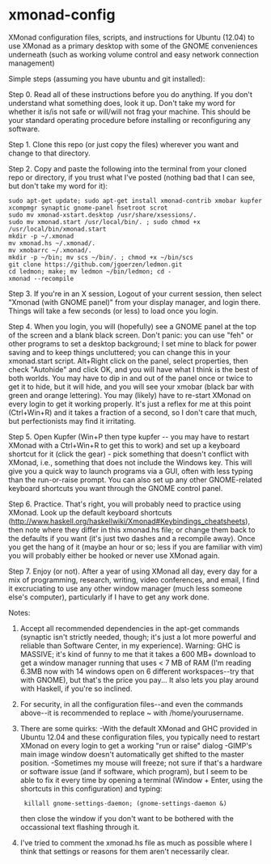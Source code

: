 xmonad-config
=============

XMonad configuration files, scripts, and instructions for Ubuntu (12.04) to use XMonad as a primary desktop with some of the GNOME conveniences underneath (such as working volume control and easy network connection management) 

Simple steps (assuming you have ubuntu and git installed): 

Step 0. Read all of these instructions before you do anything. If you don't understand what something does, look it up. Don't take my word for whether it is/is not safe or will/will not frag your machine. <soapbox>This should be your standard operating procedure before installing or reconfiguring any software. </soapbox>

Step 1. Clone this repo (or just copy the files) wherever you want and change to that directory. 

Step 2. Copy and paste the following into the terminal from your cloned repo or directory, if you trust what I've posted (nothing bad that I can see, but don't take my word for it):

	sudo apt-get update; sudo apt-get install xmonad-contrib xmobar kupfer xcompmgr synaptic gnome-panel hsetroot scrot
	sudo mv xmonad-xstart.desktop /usr/share/xsessions/.
	sudo mv xmonad.start /usr/local/bin/. ; sudo chmod +x /usr/local/bin/xmonad.start
	mkdir -p ~/.xmonad
	mv xmonad.hs ~/.xmonad/.
	mv xmobarrc ~/.xmonad/.
	mkdir -p ~/bin; mv scs ~/bin/. ; chmod +x ~/bin/scs
	git clone https://github.com/jgoerzen/ledmon.git
	cd ledmon; make; mv ledmon ~/bin/ledmon; cd -
	xmonad --recompile

Step 3. If you're in an X session, Logout of your current session, then select "Xmonad (with GNOME panel)" from your display manager, and login there. Things will take a few seconds (or less) to load once you login.

Step 4. When you login, you will (hopefully) see a GNOME panel at the top of the screen and a blank black screen. Don't panic: you can use "feh" or other programs to set a desktop background; I set mine to black for power saving and to keep things uncluttered; you can change this in your xmonad.start script. Alt+Right click on the panel, select properties, then check "Autohide" and click OK, and you will have what I think is the best of both worlds. You may have to dip in and out of the panel once or twice to get it to hide, but it will hide, and you will see your xmobar (black bar with green and orange lettering).  You may (likely) have to re-start XMonad on every login to get it working properly. It's just a reflex for me at this point (Ctrl+Win+R) and it takes a fraction of a second, so I don't care that much, but perfectionists may find it irritating.

Step 5. Open Kupfer (Win+P then type kupfer -- you may have to restart XMonad with a Ctrl+Win+R to get this to work) and set up a keyboard shortcut for it (click the gear) - pick something that doesn't conflict with XMonad, i.e., something that does not include the Windows key. This will give you a quick way to launch programs via a GUI, often with less typing than the run-or-raise prompt. You can also set up any other GNOME-related keyboard shortcuts you want through the GNOME control panel. 

Step 6. Practice. That's right, you will probably need to practice using XMonad. Look up the default keyboard shortcuts (<http://www.haskell.org/haskellwiki/Xmonad#Keybindings_cheatsheets>), then note where they differ in this xmonad.hs file; or change them back to the defaults if you want (it's just two dashes and a recompile away). Once you get the hang of it (maybe an hour or so; less if you are familiar with vim) you will probably either be hooked or never use XMonad again. 

Step 7. Enjoy (or not). After a year of using XMonad all day, every day for a mix of programming, research, writing, video conferences, and email, I find it excruciating to use any other window manager (much less someone else's computer), particularly if I have to get any work done. 		

Notes: 

1. Accept all recommended dependencies in the apt-get commands (synaptic isn't strictly needed, though; it's just a lot more powerful and reliable than Software Center, in my experience). Warning: GHC is MASSIVE; it's kind of funny to me that it takes a 600 MB+ download to get a window manager running that uses < 7 MB of RAM (I'm reading 6.3MB now with 14 windows open on 6 different workspaces--try that with GNOME), but that's the price you pay... It also lets you play around with Haskell, if you're so inclined. 

2. For security, in all the configuration files--and even the commands above--it is recommended to replace ~ with /home/yourusername. 

3. There are some quirks:
	-With the default XMonad and GHC provided in Ubuntu 12.04 and these configuration files, you typically need to restart XMonad on every login to get a working "run or raise" dialog
	-GIMP's main image window doesn't automatically get shifted to the master position. 
	-Sometimes my mouse will freeze; not sure if that's a hardware or software issue (and if software, which program), but I seem to be able to fix it every time by opening a terminal (Window + Enter, using the shortcuts in this configuration) and typing: 
	
		killall gnome-settings-daemon; (gnome-settings-daemon &) 

	then close the window if you don't want to be bothered with the occassional text flashing through it. 

5. I've tried to comment the xmonad.hs file as much as possible where I think that settings or reasons for them aren't necessarily clear. 
